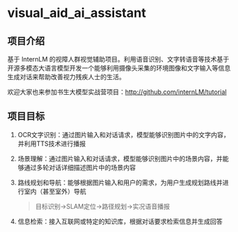 # visual_aid_ai_assistant

## 项目介绍

基于 InternLM 的视障人群视觉辅助项目。利用语音识别、文字转语音等技术基于开源多模态大语言模型开发一个能够利用摄像头采集的环境图像和文字输入等信息生成对话来帮助改善视力残疾人士的生活。

欢迎大家也来参加书生大模型实战营项目：http://github.com/internLM/tutorial

## 项目目标

1. OCR文字识别：通过图片输入和对话请求，模型能够识别图片中的文字内容，并利用TTS技术进行播报

2. 场景理解：通过图片输入和对话请求，模型能够识别图片中的场景内容，并能够通过多轮对话详细描述图片中的场景内容

3. 路线规划和导航：能够根据图片输入和用户的需求，为用户生成规划路线并进行室内（甚至室外）导航

   > 目标识别->SLAM定位->路径规划->实况语音播报

4. 信息检索：接入互联网或特定的知识库，根据对话要求检索信息并生成回答

   

